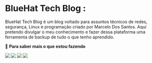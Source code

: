 
<!--
### Hi there 👋
**marceloeliassantos/marceloeliassantos** is a ✨ _special_ ✨ repository because its `README.md` (this file) appears on your GitHub profile.

Here are some ideas to get you started:

- 🔭 I’m currently working on ...
- 🌱 I’m currently learning ...
- 👯 I’m looking to collaborate on ...
- 🤔 I’m looking for help with ...
- 💬 Ask me about ...
- 📫 How to reach me: ...
- 😄 Pronouns: ...
- ⚡ Fun fact: ...
-->
# BlueHat Tech Blog :

BlueHat Tech Blog é um blog voltado para assuntos técnicos de redes, segurança, Linux e programação criado por Marcelo Dos Santos. Aqui pretendo divulgar o meu conhecimento e fazer dessa plataforma uma ferramenta de backup de tudo o que tenho aprendido.

<summary>🤝 <b>Para saber mais o que estou fazendo<b></summary>

<p align = "center">

[<img src="https://img.shields.io/badge/twitter-%231DA1F2.svg?&style=for-the-badge&logo=twitter&logoColor=white" />](https://twitter.com/bluehat_it) 
[<img src="https://img.shields.io/badge/linkedin-%230077B5.svg?&style=for-the-badge&logo=linkedin&logoColor=white" />](https://www.linkedin.com/in/marcelo-elias/)
[<img src="https://img.shields.io/badge/-YouTube-c14438?style=for-the-badge&logo=YouTube&logoColor=white&link=https://www.youtube.com/channel/UChm5kWo749e1TzaVkBExJDw?sub_confirmation=1" />](https://www.youtube.com/channel/UChm5kWo749e1TzaVkBExJDw?sub_confirmation=1)
[<img src="https://img.shields.io/badge/facebook-%230077B5.svg?&style=for-the-badge&logo=linkedin&logoColor=white" />](https://www.facebook.com/bluehatblog/)

